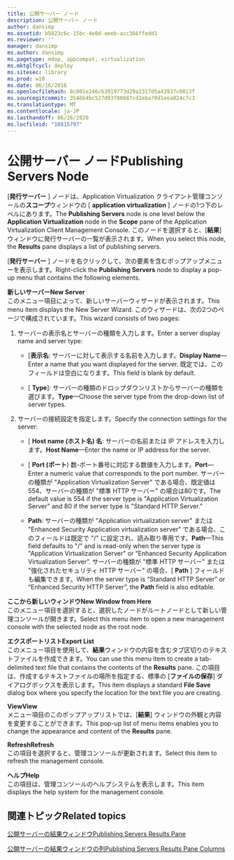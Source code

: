 ```yaml
---
title: 公開サーバー ノード
description: 公開サーバー ノード
author: dansimp
ms.assetid: b5823c6c-15bc-4e8d-aeeb-acc366ffedd1
ms.reviewer: ''
manager: dansimp
ms.author: dansimp
ms.pagetype: mdop, appcompat, virtualization
ms.mktglfcycl: deploy
ms.sitesec: library
ms.prod: w10
ms.date: 06/16/2016
ms.openlocfilehash: 8c001e246c63919773d29a2317d5a43937c0813f
ms.sourcegitcommit: 354664bc527d93f80687cd2eba70d1eea024c7c3
ms.translationtype: MT
ms.contentlocale: ja-JP
ms.lasthandoff: 06/26/2020
ms.locfileid: "10815797"
---
```

# <span data-ttu-id="71428-103">公開サーバー ノード</span><span class="sxs-lookup"><span data-stu-id="71428-103">Publishing Servers Node</span></span>


<span data-ttu-id="71428-104">[**発行サーバー** ] ノードは、Application Virtualization クライアント管理コンソールの**スコープ**ウィンドウの [ **application virtualization** ] ノードの1つ下のレベルにあります。</span><span class="sxs-lookup"><span data-stu-id="71428-104">The **Publishing Servers** node is one level below the **Application Virtualization** node in the **Scope** pane of the Application Virtualization Client Management Console.</span></span> <span data-ttu-id="71428-105">このノードを選択すると、[**結果**] ウィンドウに発行サーバーの一覧が表示されます。</span><span class="sxs-lookup"><span data-stu-id="71428-105">When you select this node, the **Results** pane displays a list of publishing servers.</span></span>

<span data-ttu-id="71428-106">[**発行サーバー** ] ノードを右クリックして、次の要素を含むポップアップメニューを表示します。</span><span class="sxs-lookup"><span data-stu-id="71428-106">Right-click the **Publishing Servers** node to display a pop-up menu that contains the following elements.</span></span>

<a href="" id="new-server"></a>**<span data-ttu-id="71428-107">新しいサーバー</span><span class="sxs-lookup"><span data-stu-id="71428-107">New Server</span></span>**  
<span data-ttu-id="71428-108">このメニュー項目によって、新しいサーバーウィザードが表示されます。</span><span class="sxs-lookup"><span data-stu-id="71428-108">This menu item displays the New Server Wizard.</span></span> <span data-ttu-id="71428-109">このウィザードは、次の2つのページで構成されています。</span><span class="sxs-lookup"><span data-stu-id="71428-109">This wizard consists of two pages:</span></span>

1.  <span data-ttu-id="71428-110">サーバーの表示名とサーバーの種類を入力します。</span><span class="sxs-lookup"><span data-stu-id="71428-110">Enter a server display name and server type:</span></span>

    -   <span data-ttu-id="71428-111">[**表示名**: サーバーに対して表示する名前を入力します。</span><span class="sxs-lookup"><span data-stu-id="71428-111">**Display Name**—Enter a name that you want displayed for the server.</span></span> <span data-ttu-id="71428-112">既定では、このフィールドは空白になります。</span><span class="sxs-lookup"><span data-stu-id="71428-112">This field is blank by default.</span></span>

    -   <span data-ttu-id="71428-113">[ **Type**]: サーバーの種類のドロップダウンリストからサーバーの種類を選びます。</span><span class="sxs-lookup"><span data-stu-id="71428-113">**Type**—Choose the server type from the drop-down list of server types.</span></span>

2.  <span data-ttu-id="71428-114">サーバーの接続設定を指定します。</span><span class="sxs-lookup"><span data-stu-id="71428-114">Specify the connection settings for the server:</span></span>

    -   <span data-ttu-id="71428-115">[ **Host name (ホスト名) 名**: サーバーの名前または IP アドレスを入力します。</span><span class="sxs-lookup"><span data-stu-id="71428-115">**Host Name**—Enter the name or IP address for the server.</span></span>

    -   <span data-ttu-id="71428-116">[ **Port (ポート**) 数-ポート番号に対応する数値を入力します。</span><span class="sxs-lookup"><span data-stu-id="71428-116">**Port**—Enter a numeric value that corresponds to the port number.</span></span> <span data-ttu-id="71428-117">サーバーの種類が "Application Virtualization Server" である場合、既定値は554、サーバーの種類が "標準 HTTP サーバー" の場合は80です。</span><span class="sxs-lookup"><span data-stu-id="71428-117">The default value is 554 if the server type is "Application Virtualization Server" and 80 if the server type is "Standard HTTP Server."</span></span>

    -   <span data-ttu-id="71428-118">**Path**: サーバーの種類が "Application virtualization server" または "Enhanced Security Application virtualization server" である場合、このフィールドは既定で "/" に設定され、読み取り専用です。</span><span class="sxs-lookup"><span data-stu-id="71428-118">**Path**—This field defaults to "/" and is read-only when the server type is "Application Virtualization Server" or “Enhanced Security Application Virtualization Server”.</span></span> <span data-ttu-id="71428-119">サーバーの種類が "標準 HTTP サーバー" または "強化されたセキュリティ HTTP サーバー" の場合、[ **Path** ] フィールドも編集できます。</span><span class="sxs-lookup"><span data-stu-id="71428-119">When the server type is “Standard HTTP Server” or “Enhanced Security HTTP Server”, the **Path** field is also editable.</span></span>

<a href="" id="new-window-from-here"></a>**<span data-ttu-id="71428-120">ここから新しいウィンドウ</span><span class="sxs-lookup"><span data-stu-id="71428-120">New Window from Here</span></span>**  
<span data-ttu-id="71428-121">このメニュー項目を選択すると、選択したノードがルートノードとして新しい管理コンソールが開きます。</span><span class="sxs-lookup"><span data-stu-id="71428-121">Select this menu item to open a new management console with the selected node as the root node.</span></span>

<a href="" id="export-list"></a>**<span data-ttu-id="71428-122">エクスポートリスト</span><span class="sxs-lookup"><span data-stu-id="71428-122">Export List</span></span>**  
<span data-ttu-id="71428-123">このメニュー項目を使用して、**結果**ウィンドウの内容を含むタブ区切りのテキストファイルを作成できます。</span><span class="sxs-lookup"><span data-stu-id="71428-123">You can use this menu item to create a tab-delimited text file that contains the contents of the **Results** pane.</span></span> <span data-ttu-id="71428-124">この項目は、作成するテキストファイルの場所を指定する、標準の [**ファイルの保存**] ダイアログボックスを表示します。</span><span class="sxs-lookup"><span data-stu-id="71428-124">This item displays a standard **File Save** dialog box where you specify the location for the text file you are creating.</span></span>

<a href="" id="view"></a>**<span data-ttu-id="71428-125">View</span><span class="sxs-lookup"><span data-stu-id="71428-125">View</span></span>**  
<span data-ttu-id="71428-126">メニュー項目のこのポップアップリストでは、[**結果**] ウィンドウの外観と内容を変更することができます。</span><span class="sxs-lookup"><span data-stu-id="71428-126">This pop-up list of menu items enables you to change the appearance and content of the **Results** pane.</span></span>

<a href="" id="refresh"></a>**<span data-ttu-id="71428-127">Refresh</span><span class="sxs-lookup"><span data-stu-id="71428-127">Refresh</span></span>**  
<span data-ttu-id="71428-128">この項目を選択すると、管理コンソールが更新されます。</span><span class="sxs-lookup"><span data-stu-id="71428-128">Select this item to refresh the management console.</span></span>

<a href="" id="help"></a>**<span data-ttu-id="71428-129">ヘルプ</span><span class="sxs-lookup"><span data-stu-id="71428-129">Help</span></span>**  
<span data-ttu-id="71428-130">この項目は、管理コンソールのヘルプシステムを表示します。</span><span class="sxs-lookup"><span data-stu-id="71428-130">This item displays the help system for the management console.</span></span>

## <span data-ttu-id="71428-131">関連トピック</span><span class="sxs-lookup"><span data-stu-id="71428-131">Related topics</span></span>


[<span data-ttu-id="71428-132">公開サーバーの結果ウィンドウ</span><span class="sxs-lookup"><span data-stu-id="71428-132">Publishing Servers Results Pane</span></span>](publishing-servers-results-pane.md)

[<span data-ttu-id="71428-133">公開サーバーの結果ウィンドウの列</span><span class="sxs-lookup"><span data-stu-id="71428-133">Publishing Servers Results Pane Columns</span></span>](publishing-servers-results-pane-columns.md)

 

 






